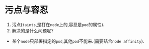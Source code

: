 # 污点与容忍

1. 污点(`taints`,是打在`node`上的,容忍是`pod`的属性).
2. 解决的是什么问题呢?
- 某个`node`只部署指定的`pod`,其他`pod`不能来.(需要结合`node affinity`).
